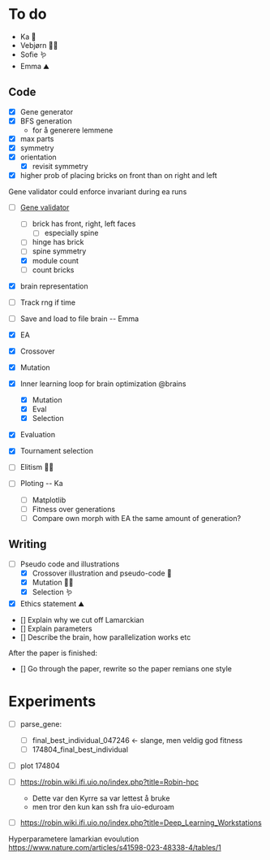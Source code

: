 # To do

- Ka 🌱
- Vebjørn 🐻‍❄️
- Sofie 🪱
- Emma ⛰️

## Code

- [x] Gene generator
 - [x] BFS generation
   - for å generere lemmene
 - [x] max parts 
 - [x] symmetry 
 - [x] orientation
   - [x] revisit symmetry
- [x] higher prob of placing bricks on front than on right and left

Gene validator could enforce invariant during ea runs

- [ ] [Gene validator](./gene_validator.py) 
  - [ ] brick has front, right, left faces
    - [ ] especially spine
  - [ ] hinge has brick
  - [ ] spine symmetry
  - [x] module count
  - [ ] count bricks

- [x] brain representation
- [ ] Track rng if time
- [ ] Save and load to file brain -- Emma

- [x] EA
 - [x] Crossover
 - [x] Mutation
 - [x] Inner learning loop for brain optimization @brains
   - [x] Mutation
   - [x] Eval
   - [x] Selection
 - [x] Evaluation
 - [x] Tournament selection
 - [ ] Elitism 🐻‍❄️

- [ ] Ploting -- Ka <!-- started class in EA.py -->
  - [ ] Matplotlib
  - [ ] Fitness over generations
  - [ ] Compare own morph with EA the same amount of generation?

## Writing

- [ ] Pseudo code and illustrations
  - [x] Crossover illustration and pseudo-code 🌱
  - [x] Mutation 🐻‍❄️
  - [x] Selection 🪱
- [x] Ethics statement ⛰️
- [] Explain why we cut off Lamarckian
- [] Explain parameters
- [] Describe the brain, how parallelization works etc


After the paper is finished:
- [] Go through the paper, rewrite so the paper remians one style


# Experiments

- [ ] parse_gene:
  - [ ] final_best_individual_047246 <- slange, men veldig god fitness
  - [ ] 174804_final_best_individual
- [ ] plot 174804
- [ ] https://robin.wiki.ifi.uio.no/index.php?title=Robin-hpc 
  - Dette var den Kyrre sa var lettest å bruke
  - men tror den kun kan ssh fra uio-eduroam
- [ ] https://robin.wiki.ifi.uio.no/index.php?title=Deep_Learning_Workstations


Hyperparametere lamarkian evoulution
https://www.nature.com/articles/s41598-023-48338-4/tables/1

